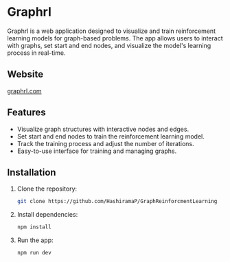 # Graphrl

Graphrl is a web application designed to visualize and train reinforcement learning models for graph-based problems. The app allows users to interact with graphs, set start and end nodes, and visualize the model's learning process in real-time.

## Website

[graphrl.com](https://graphrl.com)

## Features

- Visualize graph structures with interactive nodes and edges.
- Set start and end nodes to train the reinforcement learning model.
- Track the training process and adjust the number of iterations.
- Easy-to-use interface for training and managing graphs.

## Installation

1. Clone the repository:

   ```bash
   git clone https://github.com/HashiramaP/GraphReinforcmentLearning
   ```

2. Install dependencies:

   ```bash
   npm install
   ```

3. Run the app:
   ```bash
   npm run dev
   ```
